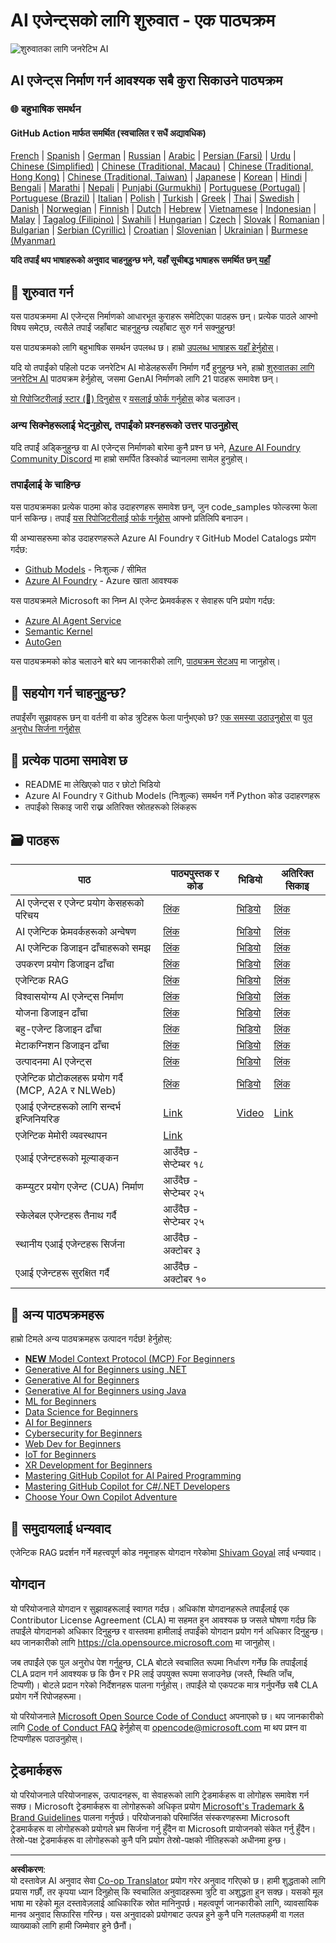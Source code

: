 <!--
CO_OP_TRANSLATOR_METADATA:
{
  "original_hash": "407fa0ca9ca479613715f8219710080b",
  "translation_date": "2025-09-18T14:38:24+00:00",
  "source_file": "README.md",
  "language_code": "ne"
}
-->
# AI एजेन्ट्सको लागि शुरुवात - एक पाठ्यक्रम

![शुरुवातका लागि जनरेटिभ AI](../../translated_images/repo-thumbnailv2.06f4a48036fde647f6ba4eb19f5651babe59bb30e972748afb349e47725d7601.ne.png)

## AI एजेन्ट्स निर्माण गर्न आवश्यक सबै कुरा सिकाउने पाठ्यक्रम

### 🌐 बहुभाषिक समर्थन

#### GitHub Action मार्फत समर्थित (स्वचालित र सधैं अद्यावधिक)

[French](../fr/README.md) | [Spanish](../es/README.md) | [German](../de/README.md) | [Russian](../ru/README.md) | [Arabic](../ar/README.md) | [Persian (Farsi)](../fa/README.md) | [Urdu](../ur/README.md) | [Chinese (Simplified)](../zh/README.md) | [Chinese (Traditional, Macau)](../mo/README.md) | [Chinese (Traditional, Hong Kong)](../hk/README.md) | [Chinese (Traditional, Taiwan)](../tw/README.md) | [Japanese](../ja/README.md) | [Korean](../ko/README.md) | [Hindi](../hi/README.md) | [Bengali](../bn/README.md) | [Marathi](../mr/README.md) | [Nepali](./README.md) | [Punjabi (Gurmukhi)](../pa/README.md) | [Portuguese (Portugal)](../pt/README.md) | [Portuguese (Brazil)](../br/README.md) | [Italian](../it/README.md) | [Polish](../pl/README.md) | [Turkish](../tr/README.md) | [Greek](../el/README.md) | [Thai](../th/README.md) | [Swedish](../sv/README.md) | [Danish](../da/README.md) | [Norwegian](../no/README.md) | [Finnish](../fi/README.md) | [Dutch](../nl/README.md) | [Hebrew](../he/README.md) | [Vietnamese](../vi/README.md) | [Indonesian](../id/README.md) | [Malay](../ms/README.md) | [Tagalog (Filipino)](../tl/README.md) | [Swahili](../sw/README.md) | [Hungarian](../hu/README.md) | [Czech](../cs/README.md) | [Slovak](../sk/README.md) | [Romanian](../ro/README.md) | [Bulgarian](../bg/README.md) | [Serbian (Cyrillic)](../sr/README.md) | [Croatian](../hr/README.md) | [Slovenian](../sl/README.md) | [Ukrainian](../uk/README.md) | [Burmese (Myanmar)](../my/README.md)

**यदि तपाईं थप भाषाहरूको अनुवाद चाहनुहुन्छ भने, यहाँ सूचीबद्ध भाषाहरू समर्थित छन् [यहाँ](https://github.com/Azure/co-op-translator/blob/main/getting_started/supported-languages.md)**

## 🌱 शुरुवात गर्न

यस पाठ्यक्रममा AI एजेन्ट्स निर्माणको आधारभूत कुराहरू समेटिएका पाठहरू छन्। प्रत्येक पाठले आफ्नो विषय समेट्छ, त्यसैले तपाईं जहाँबाट चाहनुहुन्छ त्यहाँबाट सुरु गर्न सक्नुहुन्छ!

यस पाठ्यक्रमको लागि बहुभाषिक समर्थन उपलब्ध छ। हाम्रो [उपलब्ध भाषाहरू यहाँ हेर्नुहोस्](../..)। 

यदि यो तपाईंको पहिलो पटक जनरेटिभ AI मोडेलहरूसँग निर्माण गर्दै हुनुहुन्छ भने, हाम्रो [शुरुवातका लागि जनरेटिभ AI](https://aka.ms/genai-beginners) पाठ्यक्रम हेर्नुहोस्, जसमा GenAI निर्माणको लागि 21 पाठहरू समावेश छन्।

[यो रिपोजिटरीलाई स्टार (🌟) दिनुहोस्](https://docs.github.com/en/get-started/exploring-projects-on-github/saving-repositories-with-stars?WT.mc_id=academic-105485-koreyst) र [यसलाई फोर्क गर्नुहोस्](https://github.com/microsoft/ai-agents-for-beginners/fork) कोड चलाउन।

### अन्य सिक्नेहरूलाई भेट्नुहोस्, तपाईंको प्रश्नहरूको उत्तर पाउनुहोस्

यदि तपाईं अड्किनुहुन्छ वा AI एजेन्ट्स निर्माणको बारेमा कुनै प्रश्न छ भने, [Azure AI Foundry Community Discord](https://aka.ms/ai-agents/discord) मा हाम्रो समर्पित डिस्कोर्ड च्यानलमा सामेल हुनुहोस्।

### तपाईंलाई के चाहिन्छ 

यस पाठ्यक्रमका प्रत्येक पाठमा कोड उदाहरणहरू समावेश छन्, जुन code_samples फोल्डरमा फेला पार्न सकिन्छ। तपाईं [यस रिपोजिटरीलाई फोर्क गर्नुहोस्](https://github.com/microsoft/ai-agents-for-beginners/fork) आफ्नो प्रतिलिपि बनाउन।  

यी अभ्यासहरूमा कोड उदाहरणहरूले Azure AI Foundry र GitHub Model Catalogs प्रयोग गर्दछ:

- [Github Models](https://aka.ms/ai-agents-beginners/github-models) - निःशुल्क / सीमित
- [Azure AI Foundry](https://aka.ms/ai-agents-beginners/ai-foundry) - Azure खाता आवश्यक

यस पाठ्यक्रमले Microsoft का निम्न AI एजेन्ट फ्रेमवर्कहरू र सेवाहरू पनि प्रयोग गर्दछ:

- [Azure AI Agent Service](https://aka.ms/ai-agents-beginners/ai-agent-service)
- [Semantic Kernel](https://aka.ms/ai-agents-beginners/semantic-kernel)
- [AutoGen](https://aka.ms/ai-agents/autogen)

यस पाठ्यक्रमको कोड चलाउने बारे थप जानकारीको लागि, [पाठ्यक्रम सेटअप](./00-course-setup/README.md) मा जानुहोस्।

## 🙏 सहयोग गर्न चाहनुहुन्छ?

तपाईंसँग सुझावहरू छन् वा वर्तनी वा कोड त्रुटिहरू फेला पार्नुभएको छ? [एक समस्या उठाउनुहोस्](https://github.com/microsoft/ai-agents-for-beginners/issues?WT.mc_id=academic-105485-koreyst) वा [पुल अनुरोध सिर्जना गर्नुहोस्](https://github.com/microsoft/ai-agents-for-beginners/pulls?WT.mc_id=academic-105485-koreyst)

## 📂 प्रत्येक पाठमा समावेश छ

- README मा लेखिएको पाठ र छोटो भिडियो
- Azure AI Foundry र Github Models (निःशुल्क) समर्थन गर्ने Python कोड उदाहरणहरू
- तपाईंको सिकाइ जारी राख्न अतिरिक्त स्रोतहरूको लिंकहरू

## 🗃️ पाठहरू

| **पाठ**                                     | **पाठ्यपुस्तक र कोड**                             | **भिडियो**                                                  | **अतिरिक्त सिकाइ**                                                                     |
|----------------------------------------------|----------------------------------------------------|------------------------------------------------------------|----------------------------------------------------------------------------------------|
| AI एजेन्ट्स र एजेन्ट प्रयोग केसहरूको परिचय   | [लिंक](./01-intro-to-ai-agents/README.md)          | [भिडियो](https://youtu.be/3zgm60bXmQk?si=z8QygFvYQv-9WtO1)  | [लिंक](https://aka.ms/ai-agents-beginners/collection?WT.mc_id=academic-105485-koreyst) |
| AI एजेन्टिक फ्रेमवर्कहरूको अन्वेषण           | [लिंक](./02-explore-agentic-frameworks/README.md)  | [भिडियो](https://youtu.be/ODwF-EZo_O8?si=Vawth4hzVaHv-u0H)  | [लिंक](https://aka.ms/ai-agents-beginners/collection?WT.mc_id=academic-105485-koreyst) |
| AI एजेन्टिक डिजाइन ढाँचाहरूको समझ           | [लिंक](./03-agentic-design-patterns/README.md)     | [भिडियो](https://youtu.be/m9lM8qqoOEA?si=BIzHwzstTPL8o9GF)  | [लिंक](https://aka.ms/ai-agents-beginners/collection?WT.mc_id=academic-105485-koreyst) |
| उपकरण प्रयोग डिजाइन ढाँचा                    | [लिंक](./04-tool-use/README.md)                    | [भिडियो](https://youtu.be/vieRiPRx-gI?si=2z6O2Xu2cu_Jz46N)  | [लिंक](https://aka.ms/ai-agents-beginners/collection?WT.mc_id=academic-105485-koreyst) |
| एजेन्टिक RAG                                 | [लिंक](./05-agentic-rag/README.md)                 | [भिडियो](https://youtu.be/WcjAARvdL7I?si=gKPWsQpKiIlDH9A3)  | [लिंक](https://aka.ms/ai-agents-beginners/collection?WT.mc_id=academic-105485-koreyst) |
| विश्वासयोग्य AI एजेन्ट्स निर्माण             | [लिंक](./06-building-trustworthy-agents/README.md) | [भिडियो](https://youtu.be/iZKkMEGBCUQ?si=jZjpiMnGFOE9L8OK ) | [लिंक](https://aka.ms/ai-agents-beginners/collection?WT.mc_id=academic-105485-koreyst) |
| योजना डिजाइन ढाँचा                           | [लिंक](./07-planning-design/README.md)             | [भिडियो](https://youtu.be/kPfJ2BrBCMY?si=6SC_iv_E5-mzucnC)  | [लिंक](https://aka.ms/ai-agents-beginners/collection?WT.mc_id=academic-105485-koreyst) |
| बहु-एजेन्ट डिजाइन ढाँचा                      | [लिंक](./08-multi-agent/README.md)                 | [भिडियो](https://youtu.be/V6HpE9hZEx0?si=rMgDhEu7wXo2uo6g)  | [लिंक](https://aka.ms/ai-agents-beginners/collection?WT.mc_id=academic-105485-koreyst) |
| मेटाकग्निशन डिजाइन ढाँचा                    | [लिंक](./09-metacognition/README.md)               | [भिडियो](https://youtu.be/His9R6gw6Ec?si=8gck6vvdSNCt6OcF)  | [लिंक](https://aka.ms/ai-agents-beginners/collection?WT.mc_id=academic-105485-koreyst) |
| उत्पादनमा AI एजेन्ट्स                        | [लिंक](./10-ai-agents-production/README.md)        | [भिडियो](https://youtu.be/l4TP6IyJxmQ?si=31dnhexRo6yLRJDl)  | [लिंक](https://aka.ms/ai-agents-beginners/collection?WT.mc_id=academic-105485-koreyst) |
| एजेन्टिक प्रोटोकलहरू प्रयोग गर्दै (MCP, A2A र NLWeb) | [लिंक](./11-agentic-protocols/README.md)           | [भिडियो](https://youtu.be/X-Dh9R3Opn8)                                 | [लिंक](https://aka.ms/ai-agents-beginners/collection?WT.mc_id=academic-105485-koreyst) |
| एआई एजेन्टहरूको लागि सन्दर्भ इन्जिनियरिङ            | [Link](./12-context-engineering/README.md)         | [Video](https://youtu.be/F5zqRV7gEag)                                 | [Link](https://aka.ms/ai-agents-beginners/collection?WT.mc_id=academic-105485-koreyst) |
| एजेन्टिक मेमोरी व्यवस्थापन                      | [Link](./13-agent-memory/README.md)     |                                                            |                                                                                        |
| एआई एजेन्टहरूको मूल्याङ्कन                         | आउँदैछ - सेप्टेम्बर १८                            |                                                            |                                                                                        |
| कम्प्युटर प्रयोग एजेन्ट (CUA) निर्माण           | आउँदैछ - सेप्टेम्बर २५                            |                                                            |                                                                                        |
| स्केलेबल एजेन्टहरू तैनाथ गर्दै                    | आउँदैछ - सेप्टेम्बर २५                            |                                                            |                                                                                        |
| स्थानीय एआई एजेन्टहरू सिर्जना                     | आउँदैछ - अक्टोबर ३                               |                                                            |                                                                                        |
| एआई एजेन्टहरू सुरक्षित गर्दै                           | आउँदैछ - अक्टोबर १०                               |                                                            |                                                                                        |

## 🎒 अन्य पाठ्यक्रमहरू

हाम्रो टिमले अन्य पाठ्यक्रमहरू उत्पादन गर्दछ! हेर्नुहोस्:

- [**NEW** Model Context Protocol (MCP) For Beginners](https://github.com/microsoft/mcp-for-beginners?WT.mc_id=academic-105485-koreyst)
- [Generative AI for Beginners using .NET](https://github.com/microsoft/Generative-AI-for-beginners-dotnet?WT.mc_id=academic-105485-koreyst)
- [Generative AI for Beginners](https://github.com/microsoft/generative-ai-for-beginners?WT.mc_id=academic-105485-koreyst)
- [Generative AI for Beginners using Java](https://github.com/microsoft/generative-ai-for-beginners-java?WT.mc_id=academic-105485-koreyst)
- [ML for Beginners](https://aka.ms/ml-beginners?WT.mc_id=academic-105485-koreyst)
- [Data Science for Beginners](https://aka.ms/datascience-beginners?WT.mc_id=academic-105485-koreyst)
- [AI for Beginners](https://aka.ms/ai-beginners?WT.mc_id=academic-105485-koreyst)
- [Cybersecurity for Beginners](https://github.com/microsoft/Security-101??WT.mc_id=academic-96948-sayoung)
- [Web Dev for Beginners](https://aka.ms/webdev-beginners?WT.mc_id=academic-105485-koreyst)
- [IoT for Beginners](https://aka.ms/iot-beginners?WT.mc_id=academic-105485-koreyst)
- [XR Development for Beginners](https://github.com/microsoft/xr-development-for-beginners?WT.mc_id=academic-105485-koreyst)
- [Mastering GitHub Copilot for AI Paired Programming](https://aka.ms/GitHubCopilotAI?WT.mc_id=academic-105485-koreyst)
- [Mastering GitHub Copilot for C#/.NET Developers](https://github.com/microsoft/mastering-github-copilot-for-dotnet-csharp-developers?WT.mc_id=academic-105485-koreyst)
- [Choose Your Own Copilot Adventure](https://github.com/microsoft/CopilotAdventures?WT.mc_id=academic-105485-koreyst)

## 🌟 समुदायलाई धन्यवाद

एजेन्टिक RAG प्रदर्शन गर्ने महत्त्वपूर्ण कोड नमूनाहरू योगदान गरेकोमा [Shivam Goyal](https://www.linkedin.com/in/shivam2003/) लाई धन्यवाद। 

## योगदान

यो परियोजनाले योगदान र सुझावहरूलाई स्वागत गर्दछ। अधिकांश योगदानहरूले तपाईंलाई एक 
Contributor License Agreement (CLA) मा सहमत हुन आवश्यक छ जसले घोषणा गर्दछ कि तपाईंले योगदानको अधिकार दिनुहुन्छ र वास्तवमा हामीलाई तपाईंको योगदान प्रयोग गर्न अधिकार दिनुहुन्छ। थप जानकारीको लागि <https://cla.opensource.microsoft.com> मा जानुहोस्।

जब तपाईंले एक पुल अनुरोध पेश गर्नुहुन्छ, CLA बोटले स्वचालित रूपमा निर्धारण गर्नेछ कि तपाईंलाई CLA प्रदान गर्न आवश्यक छ कि छैन र PR लाई उपयुक्त रूपमा सजाउनेछ (जस्तै, स्थिति जाँच, टिप्पणी)। बोटले प्रदान गरेको निर्देशनहरू पालना गर्नुहोस्। तपाईंले यो एकपटक मात्र गर्नुपर्नेछ सबै CLA प्रयोग गर्ने रिपोजहरूमा।

यो परियोजनाले [Microsoft Open Source Code of Conduct](https://opensource.microsoft.com/codeofconduct/) अपनाएको छ। 
थप जानकारीको लागि [Code of Conduct FAQ](https://opensource.microsoft.com/codeofconduct/faq/) हेर्नुहोस् वा [opencode@microsoft.com](mailto:opencode@microsoft.com) मा थप प्रश्न वा टिप्पणीहरू पठाउनुहोस्।

## ट्रेडमार्कहरू

यो परियोजनाले परियोजनाहरू, उत्पादनहरू, वा सेवाहरूको लागि ट्रेडमार्कहरू वा लोगोहरू समावेश गर्न सक्छ। Microsoft ट्रेडमार्कहरू वा लोगोहरूको अधिकृत प्रयोग [Microsoft's Trademark & Brand Guidelines](https://www.microsoft.com/legal/intellectualproperty/trademarks/usage/general) पालना गर्नुपर्छ। 
परियोजनाको परिमार्जित संस्करणहरूमा Microsoft ट्रेडमार्कहरू वा लोगोहरूको प्रयोगले भ्रम सिर्जना गर्नु हुँदैन वा Microsoft प्रायोजनको संकेत गर्नु हुँदैन। तेस्रो-पक्ष ट्रेडमार्कहरू वा लोगोहरूको कुनै पनि प्रयोग तेस्रो-पक्षको नीतिहरूको अधीनमा हुन्छ।

---

**अस्वीकरण**:  
यो दस्तावेज़ AI अनुवाद सेवा [Co-op Translator](https://github.com/Azure/co-op-translator) प्रयोग गरेर अनुवाद गरिएको छ। हामी शुद्धताको लागि प्रयास गर्छौं, तर कृपया ध्यान दिनुहोस् कि स्वचालित अनुवादहरूमा त्रुटि वा अशुद्धता हुन सक्छ। यसको मूल भाषा मा रहेको मूल दस्तावेज़लाई आधिकारिक स्रोत मानिनुपर्छ। महत्वपूर्ण जानकारीको लागि, व्यावसायिक मानव अनुवाद सिफारिस गरिन्छ। यस अनुवादको प्रयोगबाट उत्पन्न हुने कुनै पनि गलतफहमी वा गलत व्याख्याको लागि हामी जिम्मेवार हुने छैनौं।